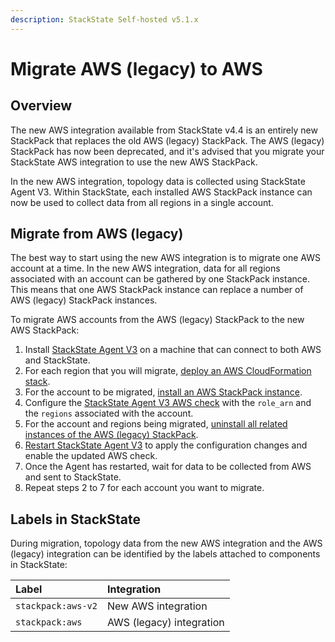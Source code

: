 ```yaml
---
description: StackState Self-hosted v5.1.x 
---
```


# Migrate AWS \(legacy\) to AWS

## Overview

The new AWS integration available from StackState v4.4 is an entirely new StackPack that replaces the old AWS \(legacy\) StackPack. The AWS \(legacy\) StackPack has now been deprecated, and it's advised that you migrate your StackState AWS integration to use the new AWS StackPack.

In the new AWS integration, topology data is collected using StackState Agent V3. Within StackState, each installed AWS StackPack instance can now be used to collect data from all regions in a single account.

## Migrate from AWS \(legacy\)

The best way to start using the new AWS integration is to migrate one AWS account at a time. In the new AWS integration, data for all regions associated with an account can be gathered by one StackPack instance. This means that one AWS StackPack instance can replace a number of AWS \(legacy\) StackPack instances.

To migrate AWS accounts from the AWS \(legacy\) StackPack to the new AWS StackPack:

1. Install [StackState Agent V3](../../../setup/agent/about-stackstate-agent.md) on a machine that can connect to both AWS and StackState.
2. For each region that you will migrate, [deploy an AWS CloudFormation stack](aws.md#deploy-the-aws-cloudformation-stack).
3. For the account to be migrated, [install an AWS StackPack instance](aws.md#install-the-aws-stackpack).
4. Configure the [StackState Agent V3 AWS check](aws.md#configure-the-aws-check) with the `role_arn` and the `regions` associated with the account.
5. For the account and regions being migrated, [uninstall all related instances of the AWS \(legacy\) StackPack](aws-legacy.md#uninstall).
6. [Restart StackState Agent V3](../../../setup/agent/about-stackstate-agent.md) to apply the configuration changes and enable the updated AWS check.
7. Once the Agent has restarted, wait for data to be collected from AWS and sent to StackState.
8. Repeat steps 2 to 7 for each account you want to migrate.

## Labels in StackState

During migration, topology data from the new AWS integration and the AWS \(legacy\) integration can be identified by the labels attached to components in StackState:

| Label | Integration |
| :--- | :--- |
| `stackpack:aws-v2` | New AWS integration |
| `stackpack:aws` | AWS \(legacy\) integration |

